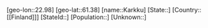 ﻿---
location: [61.38,22.98]
type: City
tags:
- geo/City


SpocWebEntityId: 31309
isDeleted: false
confidential: public

---
[geo-lon::22.98]
[geo-lat::61.38]
[name::Karkku]
[State::]
[Country::[[Finland]]]
[StateId::]
[Population::]
[Unknown::]

